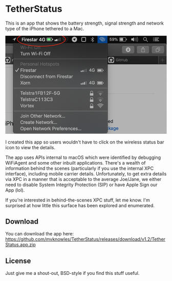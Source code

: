 #  TetherStatus

This is an app that shows the battery strength, signal strength and network type of the iPhone tethered to a Mac.

![The app in use](Screenshot.png "The app in use")

I created this app so users wouldn't have to click on the wireless status bar icon to view the details.

The app uses APIs internal to macOS which were identified by debugging WiFiAgent and some other inbuilt applications. There's a wealth of information behind the scenes (particularly if you use the internal XPC interface), including mobile carrier details. Unfortunately, to get extra details via XPC in a manner that is acceptable to the average Joe/Jane, we either need to disable System Integrity Protection (SIP) or have Apple Sign our App (lol). 

If you're interested in behind-the-scenes XPC stuff, let me know. I'm surprised at how little this surface has been explored and enumerated.

## Download

You can download the app here: https://github.com/mvknowles/TetherStatus/releases/download/v1.2/TetherStatus.app.zip

## License

Just give me a shout-out, BSD-style if you find this stuff useful.
